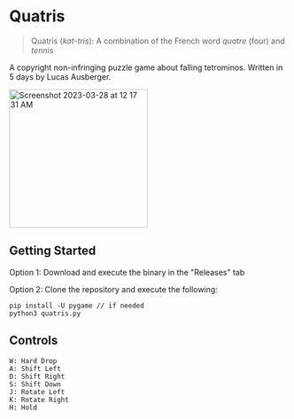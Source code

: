 # Quatris

> Quatris (*kat-tris*): A combination of the French word *quatre* (four) and *tennis*

A copyright non-infringing puzzle game about falling tetrominos. Written in 5 days by Lucas Ausberger.

<img width="250" alt="Screenshot 2023-03-28 at 12 17 31 AM" src="https://user-images.githubusercontent.com/74087830/228135632-87daa6e4-b654-4b2c-9ad3-6892956a52d1.png">

## Getting Started

Option 1: Download and execute the binary in the "Releases" tab

Option 2: Clone the repository and execute the following:
```
pip install -U pygame // if needed
python3 quatris.py
```

## Controls

```
W: Hard Drop
A: Shift Left
D: Shift Right
S: Shift Down
J: Rotate Left
K: Rotate Right
H: Hold
```
